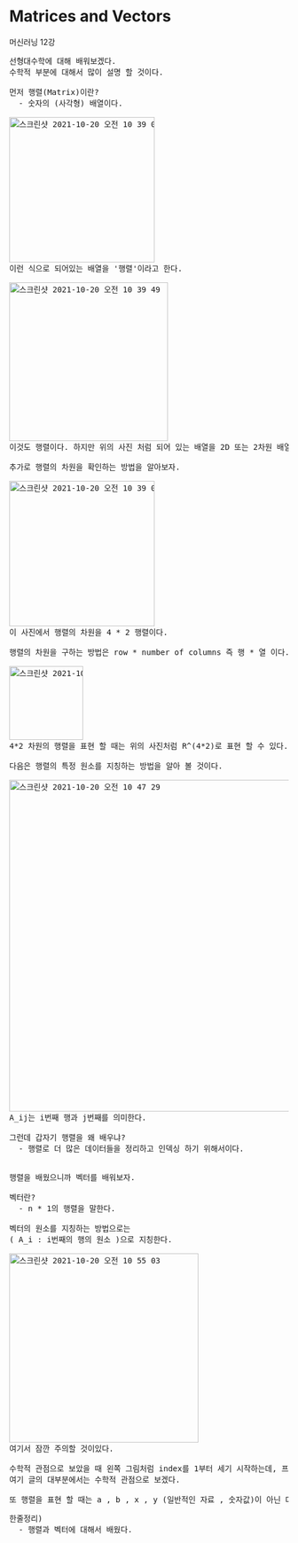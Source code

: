 # Matrices and Vectors
머신러닝 12강
<pre>
선형대수학에 대해 배워보겠다.
수학적 부분에 대해서 많이 설명 할 것이다.

먼저 행렬(Matrix)이란?
  - 숫자의 (사각형) 배열이다.

<img width="262" alt="스크린샷 2021-10-20 오전 10 39 02" src="https://user-images.githubusercontent.com/63940620/138013629-bb19cea2-a6c3-47c8-8bd8-38c9171d35bb.png">
이런 식으로 되어있는 배열을 '행렬'이라고 한다.

<img width="286" alt="스크린샷 2021-10-20 오전 10 39 49" src="https://user-images.githubusercontent.com/63940620/138013686-3111b81f-13d4-4705-b834-a68a48a5bbde.png">
이것도 행렬이다. 하지만 위의 사진 처럼 되어 있는 배열을 2D 또는 2차원 배열이라고 한다.

추가로 행렬의 차원을 확인하는 방법을 알아보자.

<img width="262" alt="스크린샷 2021-10-20 오전 10 39 02" src="https://user-images.githubusercontent.com/63940620/138013629-bb19cea2-a6c3-47c8-8bd8-38c9171d35bb.png">
이 사진에서 행렬의 차원을 4 * 2 행렬이다.

행렬의 차원을 구하는 방법은 row * number of columns 즉 행 * 열 이다. (행이 가로 , 열이 세로)

<img width="133" alt="스크린샷 2021-10-20 오전 10 45 06" src="https://user-images.githubusercontent.com/63940620/138014126-bdf6bd7a-659f-4cc1-99ef-d2200a1a0709.png">
4*2 차원의 행렬을 표현 할 때는 위의 사진처럼 R^(4*2)로 표현 할 수 있다.

다음은 행렬의 특정 원소를 지칭하는 방법을 알아 볼 것이다.

<img width="598" alt="스크린샷 2021-10-20 오전 10 47 29" src="https://user-images.githubusercontent.com/63940620/138014328-4dfb73bb-e699-4b51-b046-c62e9f78bfa9.png">
A_ij는 i번째 행과 j번째를 의미한다.

그런데 갑자기 행렬을 왜 배우냐?
  - 행렬로 더 많은 데이터들을 정리하고 인덱싱 하기 위해서이다.


행렬을 배웠으니까 벡터를 배워보자.

벡터란?
  - n * 1의 행렬을 말한다.

벡터의 원소를 지칭하는 방법으로는
( A_i : i번째의 행의 원소 )으로 지칭한다.

<img width="341" alt="스크린샷 2021-10-20 오전 10 55 03" src="https://user-images.githubusercontent.com/63940620/138014952-b2e27108-9323-4bf8-9557-f86e11b8f9bb.png">
여기서 잠깐 주의할 것이있다.

수학적 관점으로 보았을 때 왼쪽 그림처럼 index를 1부터 세기 시작하는데, 프로그래밍 언어 등에서 시작하면 1부터 시작이 아닌 0으로 시작된다.
여기 글의 대부분에서는 수학적 관점으로 보겠다.

또 행렬을 표현 할 때는 a , b , x , y (일반적인 자료 , 숫자값)이 아닌 대문자 A , B , X , Y로 표현할 것이다.
</pre>
<pre>
한줄정리)
  - 행렬과 벡터에 대해서 배웠다.
</pre>
